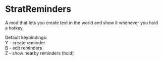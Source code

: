 # StratReminders

A mod that lets you create text in the world and show it whenever you hold a hotkey.  
  
Default keybindings:  
Y - create reminder  
B - edit reminders  
Z - show nearby reminders (hold)  
